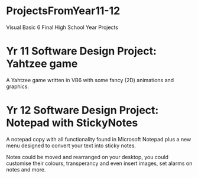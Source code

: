 # ProjectsFromYear11-12
Visual Basic 6 Final High School Year Projects


Yr 11 Software Design Project: Yahtzee game
=============================================
A Yahtzee game written in VB6 with some fancy (2D) animations and graphics.

Yr 12 Software Design Project: Notepad with StickyNotes
============================================================
A notepad copy with all functionality found in Microsoft Notepad plus a new menu designed to convert your text into sticky notes.

Notes could be moved and rearranged on your desktop, you could customise their colours, transperancy and even insert images, set alarms on notes and more.
